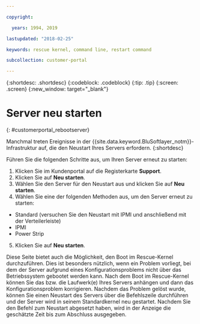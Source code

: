 ```yaml
---

copyright:

  years: 1994, 2019

lastupdated: "2018-02-25"

keywords: rescue kernel, command line, restart command

subcollection: customer-portal 

---
```


{:shortdesc: .shortdesc}
{:codeblock: .codeblock}
{:tip: .tip}
{:screen: .screen}
{:new_window: target="_blank"}

# Server neu starten
{: #customerportal_rebootserver}

Manchmal treten Ereignisse in der {{site.data.keyword.BluSoftlayer_notm}}-Infrastruktur auf, die den Neustart Ihres Servers erfordern.
{:shortdesc}

Führen Sie die folgenden Schritte aus, um Ihren Server erneut zu starten:
1. Klicken Sie im Kundenportal auf die Registerkarte **Support**.
2. Klicken Sie auf **Neu starten**.
3. Wählen Sie den Server für den Neustart aus und klicken Sie auf **Neu starten**.
4. Wählen Sie eine der folgenden Methoden aus, um den Server erneut zu starten:
  * Standard (versuchen Sie den Neustart mit IPMI und anschließend mit der Verteilerleiste)
  * IPMI
  * Power Strip
5. Klicken Sie auf **Neu starten**.

Diese Seite bietet auch die Möglichkeit, den Boot im Rescue-Kernel durchzuführen. Dies ist besonders nützlich, wenn ein Problem vorliegt, bei dem der Server aufgrund eines Konfigurationsproblems nicht über das Betriebssystem gebootet werden kann. Nach dem Boot im Rescue-Kernel können Sie das bzw. die Laufwerk(e) Ihres Servers anhängen und dann das Konfigurationsproblem korrigieren. Nachdem das Problem gelöst wurde, können Sie einen Neustart des Servers über die Befehlszeile durchführen und der Server wird in seinem Standardkernel neu gestartet. Nachdem Sie den Befehl zum Neustart abgesetzt haben, wird in der Anzeige die geschätzte Zeit bis zum Abschluss ausgegeben.
